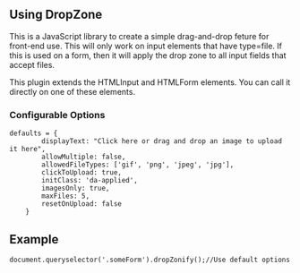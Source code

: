 ##  Using DropZone

This is a JavaScript library to create a simple drag-and-drop feture for front-end use. This will only work on input elements that have type=file.
If this is used on a form, then it will apply the drop zone to all input fields that accept files.

This plugin extends the HTMLInput and HTMLForm elements.  You can call it directly on one of these elements.

###  Configurable Options

    defaults = {
			displayText: "Click here or drag and drop an image to upload it here",
			allowMultiple: false,
			allowedFileTypes: ['gif', 'png', 'jpeg', 'jpg'],
			clickToUpload: true,
			initClass: 'da-applied',
			imagesOnly: true,
			maxFiles: 5,
			resetOnUpload: false
		}


## Example

    
    document.queryselector('.someForm').dropZonify();//Use default options
